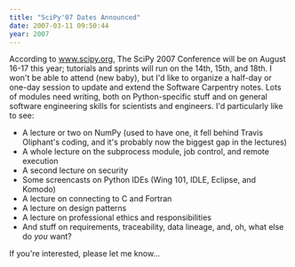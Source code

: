 ```yaml
---
title: "SciPy'07 Dates Announced"
date: 2007-03-11 09:50:44
year: 2007
---
```

According to <a href="http://www.scipy.org/">www.scipy.org</a>, The SciPy 2007 Conference will be on August 16-17 this year; tutorials and sprints will run on the 14th, 15th, and 18th.  I won't be able to attend (new baby), but I'd like to organize a half-day or one-day session to update and extend the Software Carpentry notes.  Lots of modules need writing, both on Python-specific stuff and on general software engineering skills for scientists and engineers.  I'd particularly like to see:
<ul>
  <li>A lecture or two on NumPy (used to have one, it fell behind Travis Oliphant's coding, and it's probably now the biggest gap in the lectures)</li>
  <li>A whole lecture on the subprocess module, job control, and remote execution</li>
  <li>A second lecture on security</li>
  <li>Some screencasts on Python IDEs (Wing 101, IDLE, Eclipse, and Komodo)</li>
  <li>A lecture on connecting to C and Fortran</li>
  <li>A lecture on design patterns</li>
  <li>A lecture on professional ethics and responsibilities</li>
  <li>And stuff on requirements, traceability, data lineage, and, oh, what else do <em>you</em> want?</li>
</ul>
If you're interested, please let me know...

